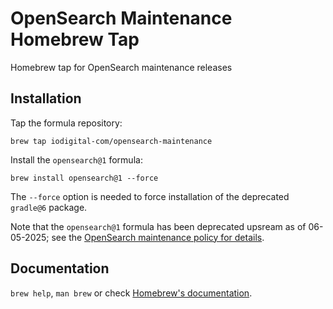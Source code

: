 # OpenSearch Maintenance Homebrew Tap

Homebrew tap for OpenSearch maintenance releases

## Installation

Tap the formula repository:

    brew tap iodigital-com/opensearch-maintenance

Install the `opensearch@1` formula:

    brew install opensearch@1 --force

The `--force` option is needed to force installation of the deprecated `gradle@6` package.

Note that the `opensearch@1` formula has been deprecated upsream as of 06-05-2025; see the [OpenSearch maintenance policy for details](https://opensearch.org/releases/#maintenance-policy).

## Documentation

`brew help`, `man brew` or check [Homebrew's documentation](https://docs.brew.sh).
